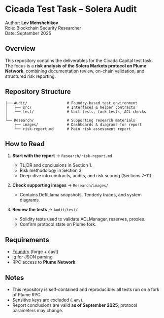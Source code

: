 # Cicada Test Task – Solera Audit

Author: **Lev Menshchikov**  
Role: Blockchain Security Researcher  
Date: September 2025  

## Overview

This repository contains the deliverables for the Cicada Capital test task.  
The focus is a **risk analysis of the Solera Markets protocol on Plume Network**, combining documentation review, on-chain validation, and structured risk reporting.

## Repository Structure

```
├── Audit/                  # Foundry-based test environment
│   ├── src/                # Interfaces & helper contracts
│   └── test/               # Unit tests, fork tests, ACL checks
│
└── Research/               # Supporting research materials
    ├── images/             # Dashboards & diagrams for report
    └── risk-report.md      # Main risk assessment report
```

## How to Read

1. **Start with the report** → `Research/risk-report.md`  
   - TL;DR and conclusions in Section 1.  
   - Risk methodology in Section 3.  
   - Deep-dive into contracts, audits, and risk scoring (Sections 7–11).  

2. **Check supporting images** → `Research/images/`  
   - Contains DefiLlama snapshots, Tenderly traces, and system diagrams.  

3. **Review the tests** → `Audit/test/`  
   - Solidity tests used to validate ACLManager, reserves, proxies.  
   - Confirm protocol state on Plume fork.

## Requirements

- [Foundry](https://book.getfoundry.sh/) (forge + cast)  
- [jq](https://stedolan.github.io/jq/) for JSON parsing  
- RPC access to **Plume Network**

## Notes

- This repository is self-contained and reproducible: all tests run on a fork of Plume RPC.  
- Sensitive keys are excluded (`.env`).  
- Report conclusions are valid **as of September 2025**; protocol parameters may change.
